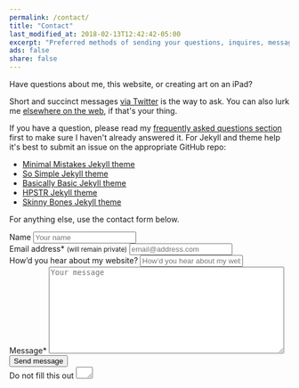 ```yaml
---
permalink: /contact/
title: "Contact"
last_modified_at: 2018-02-13T12:42:42-05:00
excerpt: "Preferred methods of sending your questions, inquires, messages, and love letters to me."
ads: false
share: false
---
```


Have questions about me, this website, or creating art on an iPad?

Short and succinct messages [via Twitter](https://twitter.com/mmistakes) is the way to ask. You can also lurk me [elsewhere on the web](/support/#follow-me-on-social-media), if that's your thing.

If you have a question, please read my [frequently asked questions section](/faqs/) first to make sure I haven't already answered it. For Jekyll and theme help it's best to submit an issue on the appropriate GitHub repo:

- [Minimal Mistakes Jekyll theme](https://github.com/mmistakes/minimal-mistakes/issues)
- [So Simple Jekyll theme](https://github.com/mmistakes/so-simple-theme)
- [Basically Basic Jekyll theme](https://github.com/mmistakes/jekyll-theme-basically-basic)
- [HPSTR Jekyll theme](https://github.com/mmistakes/hpstr-jekyll-theme)
- [Skinny Bones Jekyll theme](https://github.com/mmistakes/skinny-bones-jekyll)

For anything else, use the contact form below.

<form id="form1" name="form1" accept-charset="UTF-8" autocomplete="off" enctype="multipart/form-data" method="post" novalidate action="https://mademistakes.wufoo.com/forms/zr2w1zk1hbcjv0/#public">
  <div class="form__group">
    <label id="title7" for="Field7">Name
      <input id="Field7" name="Field7" type="text" maxlength="255" placeholder="Your name">
    </label>
  </div>
  <div class="form__group">
    <label id="title2" for="Field2">Email address<span id="req_2" class="req">*</span> <small>(will remain private)</small>
      <input id="Field2" name="Field2" type="email" spellcheck="false" maxlength="255" required placeholder="email@address.com">
    </label>
  </div>
  <div class="form__group">
    <label id="title10" for="Field10">How&rsquo;d you hear about my website?
      <input id="Field10" name="Field10" type="text" maxlength="255" placeholder="How&rsquo;d you hear about my website?">
    </label>
  </div>
  <div class="form__group">
    <label id="title1" for="Field1">Message<span id="req_1" class="req">*</span>
      <textarea id="Field1" name="Field1" spellcheck="true" rows="10" cols="50" required placeholder="Your message"></textarea>
    </label>
  </div>
  <div class="form__group">
    <button id="saveForm" name="saveForm" class="btn" type="submit">Send message</button>
  </div>
  <div class="form__group hidden">
    <label for="comment">Do not fill this out
      <textarea name="comment" id="comment" rows="1" cols="1"></textarea>
      <input type="hidden" id="idstamp" name="idstamp" value="DXSyHZyBYpNZI+88LvVOKO8dSfd/5lyIeCQAXFVxeJY=">
    </label>
  </div>
</form>
